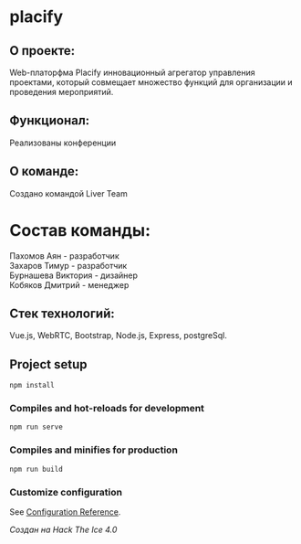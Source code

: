 # placify

## О проекте:
Web-платорфма Placify инновационный агрегатор управления проектами, который совмещает множество функций для организации и проведения мероприятий.
## Функционал:
Реализованы конференции
## О команде:
Создано командой Liver Team 
# Состав команды:
Пахомов Аян - разработчик <br>
Захаров Тимур - разработчик <br>
Бурнашева Виктория - дизайнер <br>
Кобяков Дмитрий - менеджер 
## Стек технологий:
Vue.js, WebRTC, Bootstrap, Node.js, Express, postgreSql.
## Project setup
```
npm install
```

### Compiles and hot-reloads for development
```
npm run serve
```

### Compiles and minifies for production
```
npm run build
```

### Customize configuration
See [Configuration Reference](https://cli.vuejs.org/config/).

<i>Создан на Hack The Ice 4.0</i>

